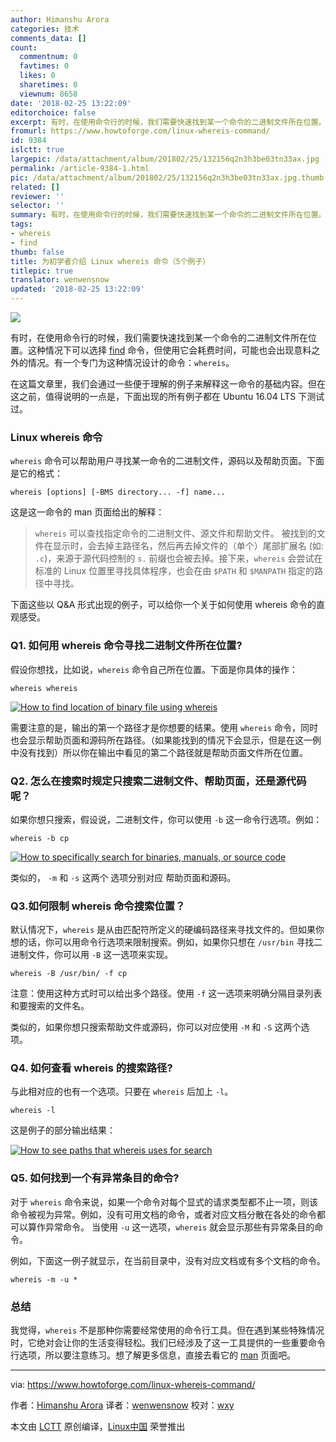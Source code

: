 ```yaml
---
author: Himanshu Arora
categories: 技术
comments_data: []
count:
  commentnum: 0
  favtimes: 0
  likes: 0
  sharetimes: 0
  viewnum: 8658
date: '2018-02-25 13:22:09'
editorchoice: false
excerpt: 有时，在使用命令行的时候，我们需要快速找到某一个命令的二进制文件所在位置。这种情况下可以选择 find 命令，但使用它会耗费时间，可能也会出现意料之外的情况。有一个专门为这种情况设计的命令：whereis。
fromurl: https://www.howtoforge.com/linux-whereis-command/
id: 9384
islctt: true
largepic: /data/attachment/album/201802/25/132156q2n3h3be03tn33ax.jpg
permalink: /article-9384-1.html
pic: /data/attachment/album/201802/25/132156q2n3h3be03tn33ax.jpg.thumb.jpg
related: []
reviewer: ''
selector: ''
summary: 有时，在使用命令行的时候，我们需要快速找到某一个命令的二进制文件所在位置。这种情况下可以选择 find 命令，但使用它会耗费时间，可能也会出现意料之外的情况。有一个专门为这种情况设计的命令：whereis。
tags:
- whereis
- find
thumb: false
title: 为初学者介绍 Linux whereis 命令（5个例子）
titlepic: true
translator: wenwensnow
updated: '2018-02-25 13:22:09'
---
```


![](/data/attachment/album/201802/25/132156q2n3h3be03tn33ax.jpg)


有时，在使用命令行的时候，我们需要快速找到某一个命令的二进制文件所在位置。这种情况下可以选择 [find](https://www.howtoforge.com/tutorial/linux-find-command/) 命令，但使用它会耗费时间，可能也会出现意料之外的情况。有一个专门为这种情况设计的命令：`whereis`。


在这篇文章里，我们会通过一些便于理解的例子来解释这一命令的基础内容。但在这之前，值得说明的一点是，下面出现的所有例子都在 Ubuntu 16.04 LTS 下测试过。


### Linux whereis 命令


`whereis` 命令可以帮助用户寻找某一命令的二进制文件，源码以及帮助页面。下面是它的格式：



```
whereis [options] [-BMS directory... -f] name...

```

这是这一命令的 man 页面给出的解释：



> 
> `whereis` 可以查找指定命令的二进制文件、源文件和帮助文件。 被找到的文件在显示时，会去掉主路径名，然后再去掉文件的（单个）尾部扩展名 (如: `.c`)，来源于源代码控制的 `s.` 前缀也会被去掉。接下来，`whereis` 会尝试在标准的 Linux 位置里寻找具体程序，也会在由 `$PATH` 和 `$MANPATH` 指定的路径中寻找。
> 
> 
> 


下面这些以 Q&A 形式出现的例子，可以给你一个关于如何使用 whereis 命令的直观感受。


### Q1. 如何用 whereis 命令寻找二进制文件所在位置?


假设你想找，比如说，`whereis` 命令自己所在位置。下面是你具体的操作：



```
whereis whereis

```

[![How to find location of binary file using whereis](/data/attachment/album/201802/25/132209hea1ryrzpw11faga.png)](https://www.howtoforge.com/images/command-tutorial/big/whereis-basic-usage.png)


需要注意的是，输出的第一个路径才是你想要的结果。使用 `whereis` 命令，同时也会显示帮助页面和源码所在路径。（如果能找到的情况下会显示，但是在这一例中没有找到）所以你在输出中看见的第二个路径就是帮助页面文件所在位置。


### Q2. 怎么在搜索时规定只搜索二进制文件、帮助页面，还是源代码呢？


如果你想只搜索，假设说，二进制文件，你可以使用 `-b` 这一命令行选项。例如：



```
whereis -b cp

```

[![How to specifically search for binaries, manuals, or source code](/data/attachment/album/201802/25/132210x16gujmn1s8n0nzn.png)](https://www.howtoforge.com/images/command-tutorial/big/whereis-b-option.png)


类似的， `-m` 和 `-s` 这两个 选项分别对应 帮助页面和源码。


### Q3.如何限制 whereis 命令搜索位置？


默认情况下，`whereis` 是从由匹配符所定义的硬编码路径来寻找文件的。但如果你想的话，你可以用命令行选项来限制搜索。例如，如果你只想在 `/usr/bin` 寻找二进制文件，你可以用 `-B` 这一选项来实现。



```
whereis -B /usr/bin/ -f cp

```

注意：使用这种方式时可以给出多个路径。使用 `-f` 这一选项来明确分隔目录列表和要搜索的文件名。


类似的，如果你想只搜索帮助文件或源码，你可以对应使用 `-M` 和 `-S` 这两个选项。


### Q4. 如何查看 whereis 的搜索路径?


与此相对应的也有一个选项。只要在 `whereis` 后加上 `-l`。



```
whereis -l

```

这是例子的部分输出结果：


[![How to see paths that whereis uses for search](/data/attachment/album/201802/25/132210kz0392d1fl1ndzgf.png)](https://www.howtoforge.com/images/command-tutorial/big/whereis-l.png)


### Q5. 如何找到一个有异常条目的命令?


对于 `whereis` 命令来说，如果一个命令对每个显式的请求类型都不止一项，则该命令被视为异常。例如，没有可用文档的命令，或者对应文档分散在各处的命令都可以算作异常命令。 当使用 `-u` 这一选项，`whereis` 就会显示那些有异常条目的命令。


例如，下面这一例子就显示，在当前目录中，没有对应文档或有多个文档的命令。



```
whereis -m -u *

```

### 总结


我觉得，`whereis` 不是那种你需要经常使用的命令行工具。但在遇到某些特殊情况时，它绝对会让你的生活变得轻松。我们已经涉及了这一工具提供的一些重要命令行选项，所以要注意练习。想了解更多信息，直接去看它的 [man](https://linux.die.net/man/1/whereis) 页面吧。




---


via: <https://www.howtoforge.com/linux-whereis-command/>


作者：[Himanshu Arora](https://www.howtoforge.com) 译者：[wenwensnow](https://github.com/wenwensnow) 校对：[wxy](https://github.com/wxy)


本文由 [LCTT](https://github.com/LCTT/TranslateProject) 原创编译，[Linux中国](https://linux.cn/) 荣誉推出